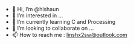 - 👋 Hi, I’m @hlshaun
- 👀 I’m interested in ...
- 🌱 I’m currently learning C and Processing
- 💞️ I’m looking to collaborate on ...
- 📫 How to reach me : linshx2sw@outlook.com

<!---
hlshaun/hlshaun is a ✨ special ✨ repository because its `README.md` (this file) appears on your GitHub profile.
You can click the Preview link to take a look at your changes.
--->
